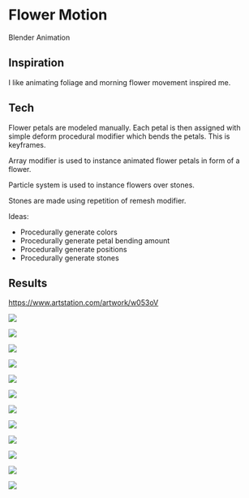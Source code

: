 # Flower Motion

Blender Animation

## Inspiration

I like animating foliage and morning flower movement inspired me.

## Tech

Flower petals are modeled manually. Each petal is then assigned with simple deform procedural modifier which bends the petals. This is keyframes.

Array modifier is used to instance animated flower petals in form of a flower.

Particle system is used to instance flowers over stones.

Stones are made using repetition of remesh modifier.

Ideas:
* Procedurally generate colors
* Procedurally generate petal bending amount
* Procedurally generate positions
* Procedurally generate stones

## Results

https://www.artstation.com/artwork/w053oV

![](gallery/1_1.png)

![](gallery/1_2.png)

![](gallery/1_2.png)

![](gallery/1_3.png)

![](gallery/1_4.png)

![](gallery/1_5.png)

![](gallery/2_1.png)

![](gallery/2_2.png)

![](gallery/2_2.png)

![](gallery/2_3.png)

![](gallery/2_4.png)

![](gallery/2_5.png)
